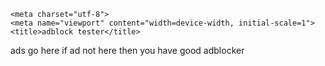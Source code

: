 <!DOCTYPE html>
<html>
<head>
	
	<meta charset="utf-8">
	<meta name="viewport" content="width=device-width, initial-scale=1">
	<title>adblock tester</title>
</head>
<body>
	<p>ads go here if ad not here then you have good adblocker</p>

</body>
</html>
